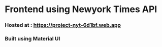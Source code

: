 # Frontend using Newyork Times API

### Hosted at : https://project-nyt-6d1bf.web.app

### Built using Material UI
